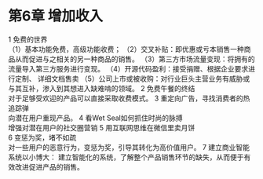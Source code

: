 # 第6章 增加收入
1 免费的世界  
  （1）基本功能免费，高级功能收费；
  （2）交叉补贴：即优惠或亏本销售一种商品从而促进与之相关的另一种商品的销售。
  （3）第三方市场流量变现：将拥有的流量导入第三方服务进行变现。
  （4）开源代码盈利：接受捐赠、根据企业要求进行定制、 详细文档售卖
  （5）公司上市或被收购：对行业巨头主营业务有威胁或与其互补，渗入到其想进入缺难啃的领域。
2 免费午餐的终结  
  对于足够受欢迎的产品可以直接采取收费模式。
3 重定向广告，寻找消费者的热追踪弹  
  向潜在用户重现产品。
4 看Wet Seal如何抓住时尚的脉搏  
  增强对潜在用户的社交圈营销
5 用互联网思维在微信里卖月饼  
6 变惩为奖，堵不如疏  
  对一些用户的恶意行为，变惩为奖，引导其转化为高价值用户。
7 建立商业智能系统以小博大：
  建立智能化的系统，了解整个产品销售环节的缺失，从而便于有效改进促进产品的销售。 